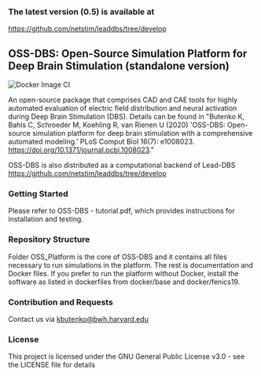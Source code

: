 ### The latest version (0.5) is available at
https://github.com/netstim/leaddbs/tree/develop

## OSS-DBS: Open-Source Simulation Platform for Deep Brain Stimulation (standalone version)
![Docker Image CI](https://github.com/SFB-ELAINE/OSS-DBS/workflows/Docker%20Image%20CI/badge.svg)

An open-source package that comprises
CAD and CAE tools for highly automated
evaluation of electric field distribution and neural activation during Deep Brain
Stimulation (DBS). Details can be found in "Butenko K, Bahls C, Schroeder M, Koehling R, van Rienen U (2020) 'OSS-DBS: Open-source simulation platform for deep brain stimulation with a comprehensive automated modeling.' PLoS Comput Biol 16(7): e1008023. https://doi.org/10.1371/journal.pcbi.1008023."

OSS-DBS is also distributed as a computational backend of Lead-DBS https://github.com/netstim/leaddbs/tree/develop

### Getting Started

Please refer to OSS-DBS - tutorial.pdf, which provides instructions for installation and testing.

### Repository Structure

Folder OSS_Platform is the core of OSS-DBS and it contains all files necessary to run simulations in the platform.
The rest is documentation and Docker files. If you prefer to run the platform without Docker, install the software as listed in dockerfiles from docker/base and docker/fenics19.

### Contribution and Requests

Contact us via kbutenko@bwh.harvard.edu

### License
This project is licensed under the GNU General Public License v3.0 - see the LICENSE file for details
